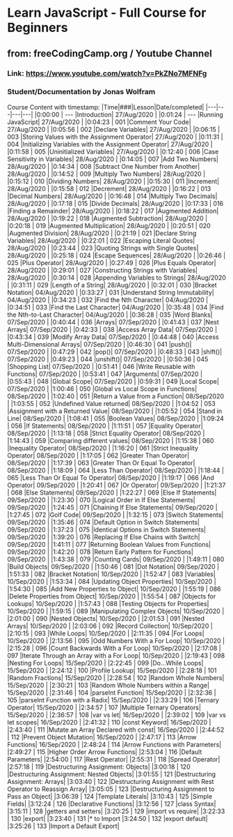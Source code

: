 # Learn JavaScript - Full Course for Beginners
## from: freeCodingCamp.org / Youtube Channel
### Link: https://www.youtube.com/watch?v=PkZNo7MFNFg
### Student/Documentation by Jonas Wolfram 


Course Content with timestamp:
|Time|###|Lesson|Date/completed|
|---|---|---|---|
|0:00:00 | --- |Introduction| 27/Aug/2020 |
|0:01:24 | --- |Running JavaScript| 27/Aug/2020 |
|0:04:23 | 001 |Comment Your Code| 27/Aug/2020 |
|0:05:56 | 002 |Declare Variables| 27/Aug/2020 |
|0:06:15 | 003 |Storing Values with the Assignment Operator| 27/Aug/2020 |
|0:11:31 | 004 |Initializing Variables with the Assignment Operator| 27/Aug/2020 |
|0:11:58 | 005 |Uninitialized Variables| 27/Aug/2020 |
|0:12:40 | 006 |Case Sensitivity in Variables| 28/Aug/2020 |
|0:14:05 | 007 |Add Two Numbers| 28/Aug/2020 |
|0:14:34 | 008 |Subtract One Number from Another| 28/Aug/2020 |
|0:14:52 | 009 |Multiply Two Numbers| 28/Aug/2020 |
|0:15:12 | 010 |Dividing Numbers| 28/Aug/2020 |
|0:15:30 | 011 |Increment| 28/Aug/2020 |
|0:15:58 | 012 |Decrement| 28/Aug/2020 |
|0:16:22 | 013 |Decimal Numbers| 28/Aug/2020 |
|0:16:48 | 014 |Multiply Two Decimals| 28/Aug/2020 |
|0:17:18 | 015 |Divide Decimals| 28/Aug/2020 |
|0:17:33 | 016 |Finding a Remainder| 28/Aug/2020 |
|0:18:22 | 017 |Augmented Addition| 28/Aug/2020 |
|0:19:22 | 018 |Augmented Subtraction| 28/Aug/2020 |
|0:20:18 | 019 |Augmented Multiplication| 28/Aug/2020 |
|0:20:51 | 020 |Augmented Division| 28/Aug/2020 |
|0:21:19 | 021 |Declare String Variables| 28/Aug/2020 |
|0:22:01 | 022 |Escaping Literal Quotes| 28/Aug/2020 |
|0:23:44 | 023 |Quoting Strings with Single Quotes| 28/Aug/2020 |
|0:25:18 | 024 |Escape Sequences| 28/Aug/2020 |
|0:26:46 | 025 |Plus Operator| 28/Aug/2020 |
|0:27:49 | 026 |Plus Equals Operator| 28/Aug/2020 |
|0:29:01 | 027 |Constructing Strings with Variables| 28/Aug/2020 |
|0:30:14 | 028 |Appending Variables to Strings| 28/Aug/2020 |
|0:31:11 | 029 |Length of a String| 28/Aug/2020 |
|0:32:01 | 030 |Bracket Notation| 04/Aug/2020 |
|0:33:27 | 031 |Understand String Immutability| 04/Aug/2020 |
|0:34:23 | 032 |Find the Nth Character| 04/Aug/2020 |
|0:34:51 | 033 |Find the Last Character| 04/Aug/2020 |
|0:35:48 | 034 |Find the Nth-to-Last Character| 04/Aug/2020 |
|0:36:28 | 035 |Word Blanks| 07/Sep/2020 |
|0:40:44 | 036 |Arrays| 07/Sep/2020 |
|0:41:43 | 037 |Nest Arrays| 07/Sep/2020 |
|0:42:33 | 038 |Access Array Data| 07/Sep/2020 |
|0:43:34 | 039 |Modify Array Data| 07/Sep/2020 |
|0:44:48 | 040 |Access Multi-Dimensional Arrays| 07/Sep/2020 |
|0:46:30 | 041 |push()| 07/Sep/2020 |
|0:47:29 | 042 |pop()| 07/Sep/2020 |
|0:48:33 | 043 |shift()| 07/Sep/2020 |
|0:49:23 | 044 |unshift()| 07/Sep/2020 |
|0:50:36 | 045 |Shopping List| 07/Sep/2020 |
|0:51:41 | 046 |Write Reusable with Functions| 07/Sep/2020 |
|0:53:41 | 047 |Arguments| 07/Sep/2020 |
|0:55:43 | 048 |Global Scope| 07/Sep/2020 |
|0:59:31 | 049 |Local Scope| 07/Sep/2020 |
|1:00:46 | 050 |Global vs Local Scope in Functions| 08/Sep/2020 |
|1:02:40 | 051 |Return a Value from a Function| 08/Sep/2020 |
|1:03:55 | 052 |Undefined Value returned| 08/Sep/2020 |
|1:04:52 | 053 |Assignment with a Returned Value| 08/Sep/2020 |
|1:05:52 | 054 |Stand in Line| 08/Sep/2020 |
|1:08:41 | 055 |Boolean Values| 08/Sep/2020 |
|1:09:24 | 056 |If Statements| 08/Sep/2020 |
|1:11:51 | 057 |Equality Operator| 08/Sep/2020 |
|1:13:18 | 058 |Strict Equality Operator| 08/Sep/2020 |
|1:14:43 | 059 |Comparing different values| 08/Sep/2020 |
|1:15:38 | 060 |Inequality Operator| 08/Sep/2020 |
|1:16:20 | 061 |Strict Inequality Operator| 08/Sep/2020 |
|1:17:05 | 062 |Greater Than Operator| 08/Sep/2020 |
|1:17:39 | 063 |Greater Than Or Equal To Operator| 08/Sep/2020 |
|1:18:09 | 064 |Less Than Operator| 08/Sep/2020 |
|1:18:44 | 065 |Less Than Or Equal To Operator| 08/Sep/2020 |
|1:19:17 | 066 |And Operator| 09/Sep/2020 |
|1:20:41 | 067 |Or Operator| 09/Sep/2020 |
|1:21:37 | 068 |Else Statements| 09/Sep/2020 |
|1:22:27 | 069 |Else If Statements| 09/Sep/2020 |
|1:23:30 | 070 |Logical Order in If Else Statements| 09/Sep/2020 |
|1:24:45 | 071 |Chaining If Else Statements| 09/Sep/2020 |
|1:27:45 | 072 |Golf Code| 09/Sep/2020 |
|1:32:15 | 073 |Switch Statements| 09/Sep/2020 |
|1:35:46 | 074 |Default Option in Switch Statements| 09/Sep/2020 |
|1:37:23 | 075 |Identical Options in Switch Statements| 09/Sep/2020 |
|1:39:20 | 076 |Replacing If Else Chains with Switch| 09/Sep/2020 |
|1:41:11 | 077 |Returning Boolean Values from Functions| 09/Sep/2020 |
|1:42:20 | 078 |Return Early Pattern for Functions| 09/Sep/2020 |
|1:43:38 | 079 |Counting Cards| 09/Sep/2020 |
|1:49:11 | 080 |Build Objects| 09/Sep/2020 |
|1:50:46 | 081 |Dot Notation| 09/Sep/2020 |
|1:51:33 | 082 |Bracket Notation| 10/Sep/2020 |
|1:52:47 | 083 |Variables| 10/Sep/2020 |
|1:53:34 | 084 |Updating Object Properties| 10/Sep/2020 |
|1:54:30 | 085 |Add New Properties to Object| 10/Sep/2020 |
|1:55:19 | 086 |Delete Properties from Object| 10/Sep/2020 |
|1:55:54 | 087 |Objects for Lookups| 10/Sep/2020 |
|1:57:43 | 088 |Testing Objects for Properties| 10/Sep/2020 |
|1:59:15 | 089 |Manipulating Complex Objects| 10/Sep/2020 |
|2:01:00 | 090 |Nested Objects| 10/Sep/2020 |
|2:01:53 | 091 |Nested Arrays| 10/Sep/2020 |
|2:03:06 | 092 |Record Collection| 10/Sep/2020 |
|2:10:15 | 093 |While Loops| 10/Sep/2020 |
|2:11:35 | 094 |For Loops| 10/Sep/2020 |
|2:13:56 | 095 |Odd Numbers With a For Loop| 10/Sep/2020 |
|2:15:28 | 096 |Count Backwards With a For Loop| 10/Sep/2020 |
|2:17:08 | 097 |Iterate Through an Array with a For Loop| 10/Sep/2020 |
|2:19:43 | 098 |Nesting For Loops| 15/Sep/2020 |
|2:22:45 | 099 |Do...While Loops| 15/Sep/2020 |
|2:24:12 | 100 |Profile Lookup| 15/Sep/2020 |
|2:28:18 | 101 |Random Fractions| 15/Sep/2020 |
|2:28:54 | 102 |Random Whole Numbers| 15/Sep/2020 |
|2:30:21 | 103 |Random Whole Numbers within a Range| 15/Sep/2020 |
|2:31:46 | 104 |parseInt Function| 15/Sep/2020 |
|2:32:36 | 105 |parseInt Function with a Radix| 15/Sep/2020 |
|2:33:29 | 106 |Ternary Operator| 15/Sep/2020 |
|2:34:57 | 107 |Multiple Ternary Operators| 15/Sep/2020 |
|2:36:57 | 108 |var vs let| 16/Sep/2020 |
|2:39:02 | 109 |var vs let scopes| 16/Sep/2020 |
|2:41:32 | 110 |const Keyword| 16/Sep/2020 |
|2:43:40 | 111 |Mutate an Array Declared with const| 16/Sep/2020 |
|2:44:52 | 112 |Prevent Object Mutation| 16/Sep/2020 |
|2:47:17 | 113 |Arrow Functions| 16/Sep/2020 |
|2:48:24 | 114 |Arrow Functions with Parameters|
|2:49:27 | 115 |Higher Order Arrow Functions|
|2:53:04 | 116 |Default Parameters|
|2:54:00 | 117 |Rest Operator|
|2:55:31 | 118 |Spread Operator|
|2:57:18 | 119 |Destructuring Assignment: Objects|
|3:00:18 | 120 |Destructuring Assignment: Nested Objects|
|3:01:55 | 121 |Destructuring Assignment: Arrays|
|3:03:40 | 122 |Destructuring Assignment with Rest Operator to Reassign Array|
|3:05:05 | 123 |Destructuring Assignment to Pass an Object|
|3:06:39 | 124 |Template Literals|
|3:10:43 | 125 |Simple Fields|
|3:12:24 | 126 |Declarative Functions|
|3:12:56 | 127 |class Syntax|
|3:15:11 | 128 |getters and setters|
|3:20:25 | 129 |import vs require|
|3:22:33 | 130 |export|
|3:23:40 | 131 |* to Import
|3:24:50 | 132 |export default|
|3:25:26 | 133 |Import a Default Export|